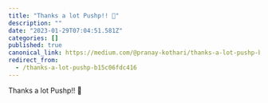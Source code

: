 ```yaml
---
title: "Thanks a lot Pushp!! 💛"
description: ""
date: "2023-01-29T07:04:51.581Z"
categories: []
published: true
canonical_link: https://medium.com/@pranay-kothari/thanks-a-lot-pushp-b15c06fdc416
redirect_from:
  - /thanks-a-lot-pushp-b15c06fdc416
---
```


Thanks a lot Pushp!! 💛
